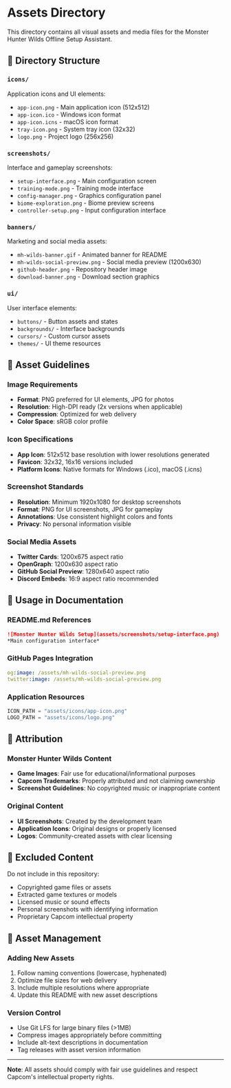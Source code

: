 # Assets Directory

This directory contains all visual assets and media files for the Monster Hunter Wilds Offline Setup Assistant.

## 📁 Directory Structure

### `icons/`
Application icons and UI elements:
- `app-icon.png` - Main application icon (512x512)
- `app-icon.ico` - Windows icon format
- `app-icon.icns` - macOS icon format  
- `tray-icon.png` - System tray icon (32x32)
- `logo.png` - Project logo (256x256)

### `screenshots/`
Interface and gameplay screenshots:
- `setup-interface.png` - Main configuration screen
- `training-mode.png` - Training mode interface
- `config-manager.png` - Graphics configuration panel
- `biome-exploration.png` - Biome preview screens
- `controller-setup.png` - Input configuration interface

### `banners/`
Marketing and social media assets:
- `mh-wilds-banner.gif` - Animated banner for README
- `mh-wilds-social-preview.png` - Social media preview (1200x630)
- `github-header.png` - Repository header image
- `download-banner.png` - Download section graphics

### `ui/`
User interface elements:
- `buttons/` - Button assets and states
- `backgrounds/` - Interface backgrounds
- `cursors/` - Custom cursor assets
- `themes/` - UI theme resources

## 🎨 Asset Guidelines

### Image Requirements
- **Format**: PNG preferred for UI elements, JPG for photos
- **Resolution**: High-DPI ready (2x versions when applicable)
- **Compression**: Optimized for web delivery
- **Color Space**: sRGB color profile

### Icon Specifications
- **App Icon**: 512x512 base resolution with lower resolutions generated
- **Favicon**: 32x32, 16x16 versions included
- **Platform Icons**: Native formats for Windows (.ico), macOS (.icns)

### Screenshot Standards
- **Resolution**: Minimum 1920x1080 for desktop screenshots
- **Format**: PNG for UI screenshots, JPG for gameplay
- **Annotations**: Use consistent highlight colors and fonts
- **Privacy**: No personal information visible

### Social Media Assets
- **Twitter Cards**: 1200x675 aspect ratio
- **OpenGraph**: 1200x630 aspect ratio  
- **GitHub Social Preview**: 1280x640 aspect ratio
- **Discord Embeds**: 16:9 aspect ratio recommended

## 🔗 Usage in Documentation

### README.md References
```markdown
![Monster Hunter Wilds Setup](assets/screenshots/setup-interface.png)
*Main configuration interface*
```

### GitHub Pages Integration
```yaml
og:image: /assets/mh-wilds-social-preview.png
twitter:image: /assets/mh-wilds-social-preview.png
```

### Application Resources
```python
ICON_PATH = "assets/icons/app-icon.png"
LOGO_PATH = "assets/icons/logo.png"
```

## 📝 Attribution

### Monster Hunter Wilds Content
- **Game Images**: Fair use for educational/informational purposes
- **Capcom Trademarks**: Properly attributed and not claiming ownership
- **Screenshot Guidelines**: No copyrighted music or inappropriate content

### Original Content
- **UI Screenshots**: Created by the development team
- **Application Icons**: Original designs or properly licensed
- **Logos**: Community-created assets with clear licensing

## 🚫 Excluded Content

Do not include in this repository:
- Copyrighted game files or assets
- Extracted game textures or models
- Licensed music or sound effects
- Personal screenshots with identifying information
- Proprietary Capcom intellectual property

## 🔄 Asset Management

### Adding New Assets
1. Follow naming conventions (lowercase, hyphenated)
2. Optimize file sizes for web delivery
3. Include multiple resolutions where appropriate
4. Update this README with new asset descriptions

### Version Control
- Use Git LFS for large binary files (>1MB)
- Compress images appropriately before committing
- Include alt-text descriptions in documentation
- Tag releases with asset version information

---

**Note**: All assets should comply with fair use guidelines and respect Capcom's intellectual property rights. 